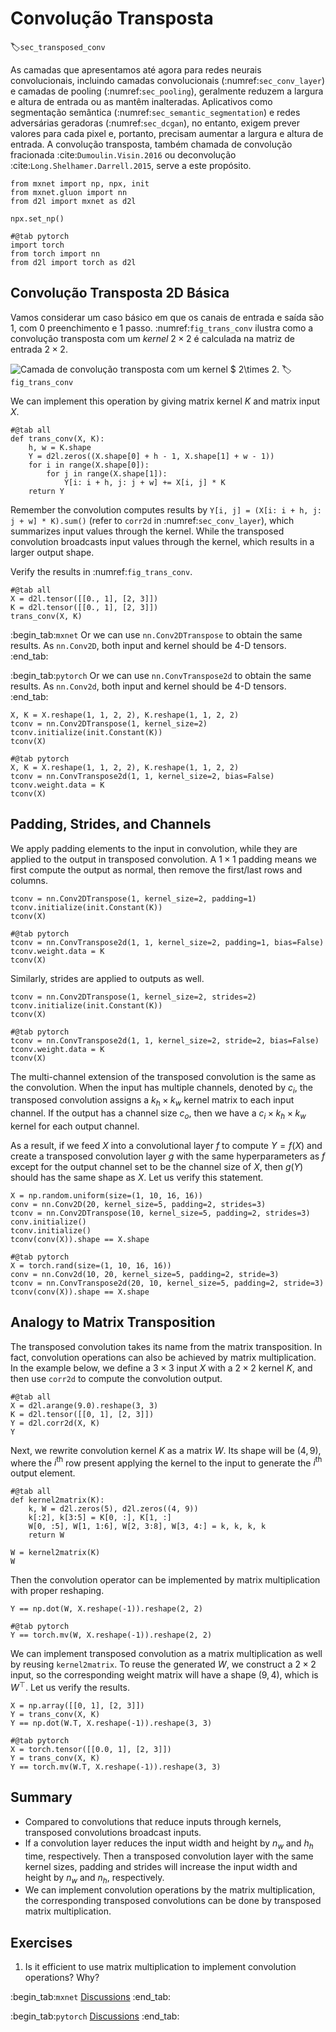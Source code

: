 # Convolução Transposta
:label:`sec_transposed_conv`

As camadas que apresentamos até agora para redes neurais convolucionais, incluindo camadas convolucionais (:numref:`sec_conv_layer`) e camadas de pooling (:numref:`sec_pooling`), geralmente reduzem a largura e altura de entrada ou as mantêm inalteradas. Aplicativos como segmentação semântica (:numref:`sec_semantic_segmentation`) e redes adversárias geradoras (:numref:`sec_dcgan`), no entanto, exigem prever valores para cada pixel e, portanto, precisam aumentar a largura e altura de entrada. A convolução transposta, também chamada de convolução fracionada :cite:`Dumoulin.Visin.2016` ou deconvolução :cite:`Long.Shelhamer.Darrell.2015`, serve a este propósito.

```{.python .input}
from mxnet import np, npx, init
from mxnet.gluon import nn
from d2l import mxnet as d2l

npx.set_np()
```

```{.python .input}
#@tab pytorch
import torch
from torch import nn
from d2l import torch as d2l
```

## Convolução Transposta 2D Básica

Vamos considerar um caso básico em que os canais de entrada e saída são 1, com 0 preenchimento e 1 passo. :numref:`fig_trans_conv` ilustra como a convolução transposta com um *kernel* $2\times 2$ é calculada na matriz de entrada $2\times 2$.

![Camada de convolução transposta com um kernel $ $2\times 2$.](../img/trans-conv.svg)
:label:`fig_trans_conv`

We can implement this operation by giving matrix kernel $K$ and matrix input $X$.

```{.python .input}
#@tab all
def trans_conv(X, K):
    h, w = K.shape
    Y = d2l.zeros((X.shape[0] + h - 1, X.shape[1] + w - 1))
    for i in range(X.shape[0]):
        for j in range(X.shape[1]):
            Y[i: i + h, j: j + w] += X[i, j] * K
    return Y
```

Remember the convolution computes results by `Y[i, j] = (X[i: i + h, j: j + w] * K).sum()` (refer to `corr2d` in :numref:`sec_conv_layer`), which summarizes input values through the kernel. While the transposed convolution broadcasts input values through the kernel, which results in a larger output shape.

Verify the results in :numref:`fig_trans_conv`.

```{.python .input}
#@tab all
X = d2l.tensor([[0., 1], [2, 3]])
K = d2l.tensor([[0., 1], [2, 3]])
trans_conv(X, K)
```

:begin_tab:`mxnet`
Or we can use `nn.Conv2DTranspose` to obtain the same results. As `nn.Conv2D`, both input and kernel should be 4-D tensors.
:end_tab:

:begin_tab:`pytorch`
Or we can use `nn.ConvTranspose2d` to obtain the same results. As `nn.Conv2d`, both input and kernel should be 4-D tensors.
:end_tab:

```{.python .input}
X, K = X.reshape(1, 1, 2, 2), K.reshape(1, 1, 2, 2)
tconv = nn.Conv2DTranspose(1, kernel_size=2)
tconv.initialize(init.Constant(K))
tconv(X)
```

```{.python .input}
#@tab pytorch
X, K = X.reshape(1, 1, 2, 2), K.reshape(1, 1, 2, 2)
tconv = nn.ConvTranspose2d(1, 1, kernel_size=2, bias=False)
tconv.weight.data = K
tconv(X)
```

## Padding, Strides, and Channels

We apply padding elements to the input in convolution, while they are applied to the output in transposed convolution. A $1\times 1$ padding means we first compute the output as normal, then remove the first/last rows and columns.

```{.python .input}
tconv = nn.Conv2DTranspose(1, kernel_size=2, padding=1)
tconv.initialize(init.Constant(K))
tconv(X)
```

```{.python .input}
#@tab pytorch
tconv = nn.ConvTranspose2d(1, 1, kernel_size=2, padding=1, bias=False)
tconv.weight.data = K
tconv(X)
```

Similarly, strides are applied to outputs as well.

```{.python .input}
tconv = nn.Conv2DTranspose(1, kernel_size=2, strides=2)
tconv.initialize(init.Constant(K))
tconv(X)
```

```{.python .input}
#@tab pytorch
tconv = nn.ConvTranspose2d(1, 1, kernel_size=2, stride=2, bias=False)
tconv.weight.data = K
tconv(X)
```

The multi-channel extension of the transposed convolution is the same as the convolution. When the input has multiple channels, denoted by $c_i$, the transposed convolution assigns a $k_h\times k_w$ kernel matrix to each input channel. If the output has a channel size $c_o$, then we have a $c_i\times k_h\times k_w$ kernel for each output channel.


As a result, if we feed $X$ into a convolutional layer $f$ to compute $Y=f(X)$ and create a transposed convolution layer $g$ with the same hyperparameters as $f$ except for the output channel set to be the channel size of $X$, then $g(Y)$ should has the same shape as $X$. Let us verify this statement.

```{.python .input}
X = np.random.uniform(size=(1, 10, 16, 16))
conv = nn.Conv2D(20, kernel_size=5, padding=2, strides=3)
tconv = nn.Conv2DTranspose(10, kernel_size=5, padding=2, strides=3)
conv.initialize()
tconv.initialize()
tconv(conv(X)).shape == X.shape
```

```{.python .input}
#@tab pytorch
X = torch.rand(size=(1, 10, 16, 16))
conv = nn.Conv2d(10, 20, kernel_size=5, padding=2, stride=3)
tconv = nn.ConvTranspose2d(20, 10, kernel_size=5, padding=2, stride=3)
tconv(conv(X)).shape == X.shape
```

## Analogy to Matrix Transposition

The transposed convolution takes its name from the matrix transposition. In fact, convolution operations can also be achieved by matrix multiplication. In the example below, we define a $3\times 3$ input $X$ with a $2\times 2$ kernel $K$, and then use `corr2d` to compute the convolution output.

```{.python .input}
#@tab all
X = d2l.arange(9.0).reshape(3, 3)
K = d2l.tensor([[0, 1], [2, 3]])
Y = d2l.corr2d(X, K)
Y
```

Next, we rewrite convolution kernel $K$ as a matrix $W$. Its shape will be $(4, 9)$, where the $i^\mathrm{th}$ row present applying the kernel to the input to generate the $i^\mathrm{th}$ output element.

```{.python .input}
#@tab all
def kernel2matrix(K):
    k, W = d2l.zeros(5), d2l.zeros((4, 9))
    k[:2], k[3:5] = K[0, :], K[1, :]
    W[0, :5], W[1, 1:6], W[2, 3:8], W[3, 4:] = k, k, k, k
    return W

W = kernel2matrix(K)
W
```

Then the convolution operator can be implemented by matrix multiplication with proper reshaping.

```{.python .input}
Y == np.dot(W, X.reshape(-1)).reshape(2, 2)
```

```{.python .input}
#@tab pytorch
Y == torch.mv(W, X.reshape(-1)).reshape(2, 2)
```

We can implement transposed convolution as a matrix multiplication as well by reusing `kernel2matrix`. To reuse the generated $W$, we construct a $2\times 2$ input, so the corresponding weight matrix will have a shape $(9, 4)$, which is $W^\top$. Let us verify the results.

```{.python .input}
X = np.array([[0, 1], [2, 3]])
Y = trans_conv(X, K)
Y == np.dot(W.T, X.reshape(-1)).reshape(3, 3)
```

```{.python .input}
#@tab pytorch
X = torch.tensor([[0.0, 1], [2, 3]])
Y = trans_conv(X, K)
Y == torch.mv(W.T, X.reshape(-1)).reshape(3, 3)
```

## Summary

* Compared to convolutions that reduce inputs through kernels, transposed convolutions broadcast inputs.
* If a convolution layer reduces the input width and height by $n_w$ and $h_h$ time, respectively. Then a transposed convolution layer with the same kernel sizes, padding and strides will increase the input width and height by $n_w$ and $n_h$, respectively.
* We can implement convolution operations by the matrix multiplication, the corresponding transposed convolutions can be done by transposed matrix multiplication.

## Exercises

1. Is it efficient to use matrix multiplication to implement convolution operations? Why?

:begin_tab:`mxnet`
[Discussions](https://discuss.d2l.ai/t/376)
:end_tab:

:begin_tab:`pytorch`
[Discussions](https://discuss.d2l.ai/t/1450)
:end_tab:
<!--stackedit_data:
eyJoaXN0b3J5IjpbLTc3NTQ1NDMxNiwxNTQyODI0MTkyXX0=
-->
